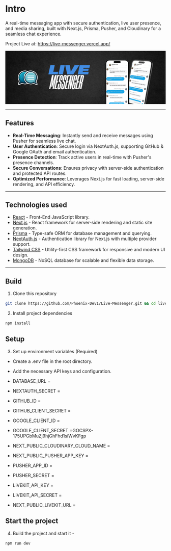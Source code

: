 # Intro

A real-time messaging app with secure authentication, live user presence, and media sharing, built with Next.js, Prisma, Pusher, and Cloudinary for a seamless chat experience.

Project Live at: https://live-messenger.vercel.app/

![live-messenger](https://github.com/Phoenix-Dev1/Live-Messenger/blob/main/public/assets/banner-msg.png)

---

## Features

- **Real-Time Messaging**: Instantly send and receive messages using Pusher for seamless live chat.
- **User Authentication**: Secure login via NextAuth.js, supporting GitHub & Google OAuth and email authentication.
- **Presence Detection**: Track active users in real-time with Pusher's presence channels.
- **Secure Conversations**: Ensures privacy with server-side authentication and protected API routes.
- **Optimized Performance**: Leverages Next.js for fast loading, server-side rendering, and API efficiency.

---

## Technologies used

- [React](https://react.dev/) - Front-End JavaScript library.
- [Next.js](https://nextjs.org/) - React framework for server-side rendering and static site generation.
- [Prisma](https://www.prisma.io/) - Type-safe ORM for database management and querying.
- [NextAuth.js](https://next-auth.js.org/) - Authentication library for Next.js with multiple provider support.
- [Tailwind CSS](https://tailwindcss.com/) - Utility-first CSS framework for responsive and modern UI design.
- [MongoDB](https://www.mongodb.com/) - NoSQL database for scalable and flexible data storage.

---

## Build

1. Clone this repository

```bash
git clone https://github.com/Phoenix-Dev1/Live-Messenger.git && cd live-messenger
```

2. Install project dependencies

```bash
npm install
```

## Setup

3. Set up environment variables (Required)

- Create a .env file in the root directory.
- Add the necessary API keys and configuration.

- DATABASE_URL =
- NEXTAUTH_SECRET =
- GITHUB_ID =
- GITHUB_CLIENT_SECRET =

- GOOGLE_CLIENT_ID =
- GOOGLE_CLIENT_SECRET =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

- NEXT_PUBLIC_CLOUDINARY_CLOUD_NAME =

- NEXT_PUBLIC_PUSHER_APP_KEY =
- PUSHER_APP_ID =
- PUSHER_SECRET =

- LIVEKIT_API_KEY =
- LIVEKIT_API_SECRET =
- NEXT_PUBLIC_LIVEKIT_URL =

## Start the project

4. Build the project and start it -

```bash
npm run dev
```
